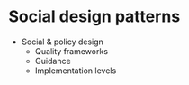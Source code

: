 # Social design patterns

 * Social & policy design
    * Quality frameworks
    * Guidance
    * Implementation levels
